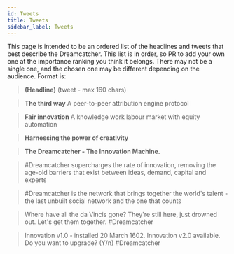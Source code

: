 ```yaml
---
id: Tweets
title: Tweets
sidebar_label: Tweets
---
```


This page is intended to be an ordered list of the headlines and tweets that best describe the Dreamcatcher. This list is in order, so PR to add your own one at the importance ranking you think it belongs. There may not be a single one, and the chosen one may be different depending on the audience. Format is:

> **(Headline)**
> (tweet - max 160 chars)

> **The third way** A peer-to-peer attribution engine protocol

> **Fair innovation** A knowledge work labour market with equity automation

> **Harnessing the power of creativity**

> **The Dreamcatcher - The Innovation Machine.**

> #Dreamcatcher supercharges the rate of innovation, removing the age-old barriers that exist between ideas, demand, capital and experts

> #Dreamcatcher is the network that brings together the world's talent - the last unbuilt social network and the one that counts

> Where have all the da Vincis gone?  They're still here, just drowned out.  Let's get them together. #Dreamcatcher

> Innovation v1.0 - installed 20 March 1602.  Innovation v2.0 available.  Do you want to upgrade? (Y/n) #Dreamcatcher
